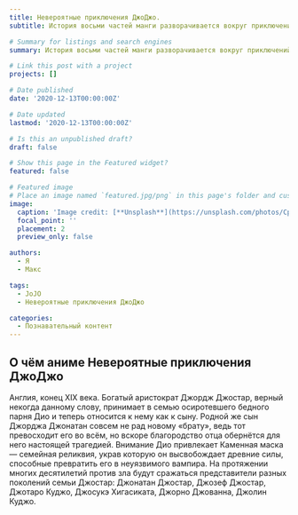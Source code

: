 ```yaml
---
title: Невероятные приключения ДжоДжо.
subtitle: История восьми частей манги разворачивается вокруг приключений Джонатана Джостара и его потомков. Kаждая часть представляет читателю отдельную историю и нового героя, способного применять в бою сверхъестественные способности. В манге также описаны события, происходящие в параллельной вселенной мира ДжоДжо — 7, 8 и 9 части.

# Summary for listings and search engines
summary: История восьми частей манги разворачивается вокруг приключений Джонатана Джостара и его потомков. Kаждая часть представляет читателю отдельную историю и нового героя, способного применять в бою сверхъестественные способности. В манге также описаны события, происходящие в параллельной вселенной мира ДжоДжо — 7, 8 и 9 части.

# Link this post with a project
projects: []

# Date published
date: '2020-12-13T00:00:00Z'

# Date updated
lastmod: '2020-12-13T00:00:00Z'

# Is this an unpublished draft?
draft: false

# Show this page in the Featured widget?
featured: false

# Featured image
# Place an image named `featured.jpg/png` in this page's folder and customize its options here.
image:
  caption: 'Image credit: [**Unsplash**](https://unsplash.com/photos/CpkOjOcXdUY)'
  focal_point: ''
  placement: 2
  preview_only: false

authors:
  - Я
  - Макс

tags:
  - JoJO
  - Невероятные приключения ДжоДжо

categories:
  - Познавательный контент
---
```



## О чём аниме Невероятные приключения ДжоДжо

Англия, конец XIX века. Богатый аристократ Джордж Джостар, верный некогда данному слову, принимает в семью осиротевшего бедного парня Дио и теперь относится к нему как к сыну. Родной же сын Джорджа Джонатан совсем не рад новому «брату», ведь тот превосходит его во всём, но вскоре благородство отца обернётся для него настоящей трагедией. Внимание Дио привлекает Каменная маска — семейная реликвия, украв которую он высвобождает древние силы, способные превратить его в неуязвимого вампира. На протяжении многих десятилетий против зла будут сражаться представители разных поколений семьи Джостар: Джонатан Джостар, Джозеф Джостар, Джотаро Куджо, Джосукэ Хигасиката, Джорно Джованна, Джолин Куджо.
